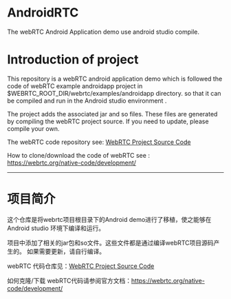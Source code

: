 # AndroidRTC
The webRTC Android Application demo use android studio compile.

# Introduction of project

This repository is a webRTC android application demo which is followed the code of webRTC example
androidapp project in $WEBRTC_ROOT_DIR/webrtc/examples/androidapp directory. so that it can be
compiled and run in the Android studio environment .

The project adds the associated jar and so files. These files are generated by compiling the webRTC project source.
If you need to update, please compile your own.

The webRTC code repository see: [WebRTC Project Source Code](https://chromium.googlesource.com/external/webrtc.git)

How to clone/download the code of webRTC see : https://webrtc.org/native-code/development/

---
# 项目简介

这个仓库是将webrtc项目根目录下的Android demo进行了移植，使之能够在Android studio 环境下编译和运行。

项目中添加了相关的jar包和so文件。这些文件都是通过编译webRTC项目源码产生的。 如果需要更新，请自行编译。

webRTC 代码仓库见：[WebRTC Project Source Code](https://chromium.googlesource.com/external/webrtc.git)

如何克隆/下载 webRTC代码请参阅官方文档：https://webrtc.org/native-code/development/
